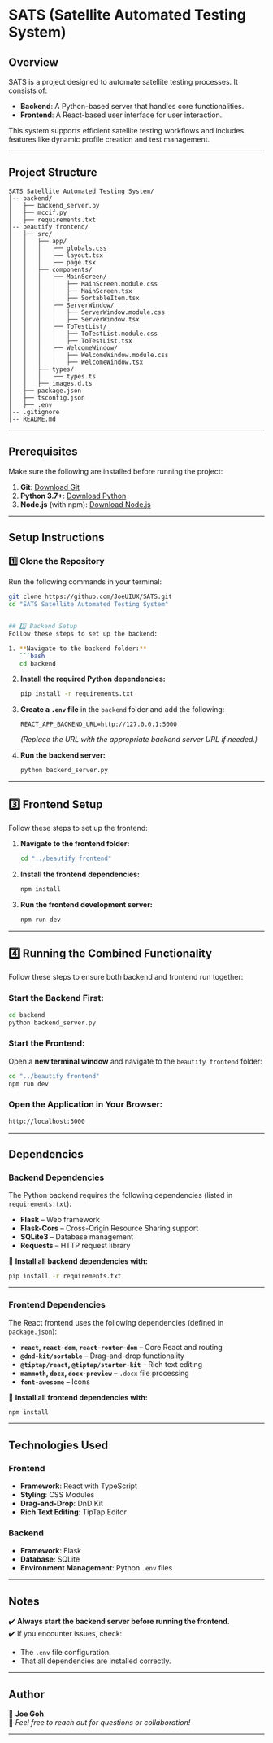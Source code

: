 # SATS (Satellite Automated Testing System)

## Overview
SATS is a project designed to automate satellite testing processes. It consists of:
- **Backend**: A Python-based server that handles core functionalities.
- **Frontend**: A React-based user interface for user interaction.
  
This system supports efficient satellite testing workflows and includes features like dynamic profile creation and test management.

---

## Project Structure

```
SATS Satellite Automated Testing System/
│-- backend/
│   ├── backend_server.py
│   ├── mccif.py
│   ├── requirements.txt 
│-- beautify frontend/
│   ├── src/
│   │   ├── app/
│   │   │   ├── globals.css
│   │   │   ├── layout.tsx
│   │   │   ├── page.tsx
│   │   ├── components/
│   │   │   ├── MainScreen/
│   │   │   │   ├── MainScreen.module.css
│   │   │   │   ├── MainScreen.tsx
│   │   │   │   ├── SortableItem.tsx
│   │   │   ├── ServerWindow/
│   │   │   │   ├── ServerWindow.module.css
│   │   │   │   ├── ServerWindow.tsx
│   │   │   ├── ToTestList/
│   │   │   │   ├── ToTestList.module.css
│   │   │   │   ├── ToTestList.tsx
│   │   │   ├── WelcomeWindow/
│   │   │   │   ├── WelcomeWindow.module.css
│   │   │   │   ├── WelcomeWindow.tsx
│   │   ├── types/
│   │   │   ├── types.ts
│   │   ├── images.d.ts
│   ├── package.json
│   ├── tsconfig.json
│   ├── .env
│-- .gitignore
│-- README.md
```

---

## Prerequisites
Make sure the following are installed before running the project:

1. **Git**: [Download Git](https://git-scm.com/downloads)
2. **Python 3.7+**: [Download Python](https://www.python.org/downloads/)
3. **Node.js** (with npm): [Download Node.js](https://nodejs.org/)

---

## Setup Instructions

### 1️⃣ Clone the Repository
Run the following commands in your terminal:
```bash
git clone https://github.com/JoeUIUX/SATS.git
cd "SATS Satellite Automated Testing System"


## 2️⃣ Backend Setup
Follow these steps to set up the backend:

1. **Navigate to the backend folder:**
   ```bash
   cd backend
   ```

2. **Install the required Python dependencies:**
   ```bash
   pip install -r requirements.txt
   ```

3. **Create a `.env` file** in the `backend` folder and add the following:
   ```env
   REACT_APP_BACKEND_URL=http://127.0.0.1:5000
   ```
   *(Replace the URL with the appropriate backend server URL if needed.)*

4. **Run the backend server:**
   ```bash
   python backend_server.py
   ```

---

## 3️⃣ Frontend Setup
Follow these steps to set up the frontend:

1. **Navigate to the frontend folder:**
   ```bash
   cd "../beautify frontend"
   ```

2. **Install the frontend dependencies:**
   ```bash
   npm install
   ```

3. **Run the frontend development server:**
   ```bash
   npm run dev
   ```

---

## 4️⃣ Running the Combined Functionality
Follow these steps to ensure both backend and frontend run together:

### **Start the Backend First:**
```bash
cd backend
python backend_server.py
```

### **Start the Frontend:**
Open a **new terminal window** and navigate to the `beautify frontend` folder:
```bash
cd "../beautify frontend"
npm run dev
```

### **Open the Application in Your Browser:**
```bash
http://localhost:3000
```

---

## **Dependencies**

### **Backend Dependencies**
The Python backend requires the following dependencies (listed in `requirements.txt`):

- **Flask** – Web framework
- **Flask-Cors** – Cross-Origin Resource Sharing support
- **SQLite3** – Database management
- **Requests** – HTTP request library

🔹 **Install all backend dependencies with:**
```bash
pip install -r requirements.txt
```

---

### **Frontend Dependencies**
The React frontend uses the following dependencies (defined in `package.json`):

- **`react`, `react-dom`, `react-router-dom`** – Core React and routing
- **`@dnd-kit/sortable`** – Drag-and-drop functionality
- **`@tiptap/react`, `@tiptap/starter-kit`** – Rich text editing
- **`mammoth`, `docx`, `docx-preview`** – `.docx` file processing
- **`font-awesome`** – Icons

🔹 **Install all frontend dependencies with:**
```bash
npm install
```

---

## **Technologies Used**
### **Frontend**
- **Framework**: React with TypeScript
- **Styling**: CSS Modules
- **Drag-and-Drop**: DnD Kit
- **Rich Text Editing**: TipTap Editor

### **Backend**
- **Framework**: Flask
- **Database**: SQLite
- **Environment Management**: Python `.env` files

---

## **Notes**
✔️ **Always start the backend server before running the frontend.**  
✔️ If you encounter issues, check:
   - The `.env` file configuration.
   - That all dependencies are installed correctly.

---

## **Author**
👤 **Joe Goh**  
📩 *Feel free to reach out for questions or collaboration!*

---